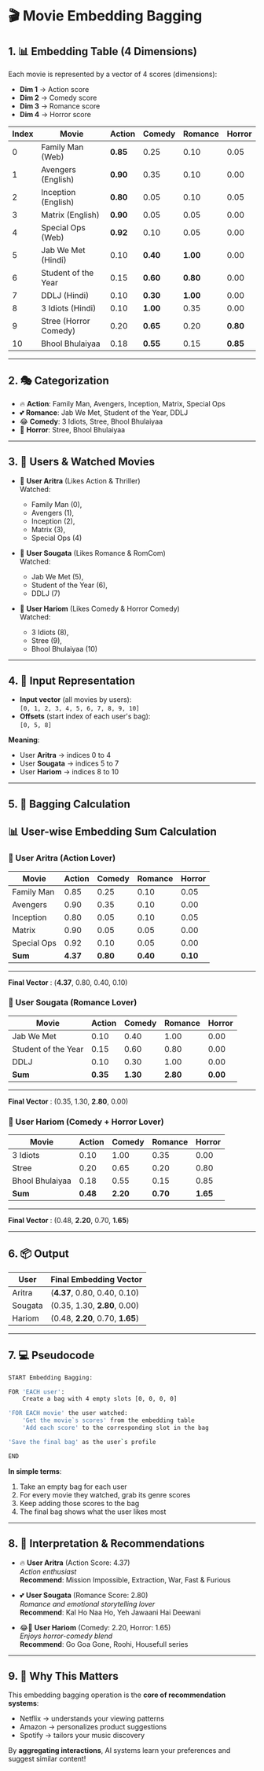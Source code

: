 # 🎬 Movie Embedding Bagging

## 1. 📊 Embedding Table (4 Dimensions)
Each movie is represented by a vector of 4 scores (dimensions):

- **Dim 1** → Action score  
- **Dim 2** → Comedy score  
- **Dim 3** → Romance score  
- **Dim 4** → Horror score  

| Index | Movie                  | Action | Comedy | Romance | Horror |
|-------|------------------------|--------|--------|---------|--------|
| 0     | Family Man (Web)       | **0.85**   | 0.25   | 0.10    | 0.05   |
| 1     | Avengers (English)     | **0.90**   | 0.35   | 0.10    | 0.00   |
| 2     | Inception (English)    | **0.80**   | 0.05   | 0.10    | 0.05   |
| 3     | Matrix (English)       | **0.90**   | 0.05   | 0.05    | 0.00   |
| 4     | Special Ops (Web)      | **0.92**   | 0.10   | 0.05    | 0.00   |
| 5     | Jab We Met (Hindi)     | 0.10   | **0.40**   | **1.00**    | 0.00   |
| 6     | Student of the Year    | 0.15   | **0.60**   | **0.80**    | 0.00   |
| 7     | DDLJ (Hindi)           | 0.10   | **0.30**   | **1.00**    | 0.00   |
| 8     | 3 Idiots (Hindi)       | 0.10   | **1.00**   | 0.35    | 0.00   |
| 9     | Stree (Horror Comedy)  | 0.20   | **0.65**   | 0.20    | **0.80**   |
| 10    | Bhool Bhulaiyaa        | 0.18   | **0.55**   | 0.15    | **0.85**   |

---

## 2. 🎭 Categorization
- 🔥 **Action**: Family Man, Avengers, Inception, Matrix, Special Ops  
- 💕 **Romance**: Jab We Met, Student of the Year, DDLJ  
- 😂 **Comedy**: 3 Idiots, Stree, Bhool Bhulaiyaa  
- 👻 **Horror**: Stree, Bhool Bhulaiyaa  

---

## 3. 👥 Users & Watched Movies

- 👤 **User Aritra** (Likes Action & Thriller)  
  Watched: 
  - Family Man (0), 
  - Avengers (1), 
  - Inception (2), 
  - Matrix (3), 
  - Special Ops (4)  

- 👤 **User Sougata** (Likes Romance & RomCom)  
  Watched: 
    - Jab We Met (5), 
    - Student of the Year (6), 
    - DDLJ (7)  

- 👤 **User Hariom** (Likes Comedy & Horror Comedy)  
  Watched: 
  - 3 Idiots (8), 
  - Stree (9), 
  - Bhool Bhulaiyaa (10)  

---

## 4. 📝 Input Representation
- **Input vector** (all movies by users):  
  `[0, 1, 2, 3, 4, 5, 6, 7, 8, 9, 10]`  
- **Offsets** (start index of each user's bag):  
  `[0, 5, 8]`  

**Meaning**:  
- User **Aritra** → indices 0 to 4  
- User **Sougata** → indices 5 to 7  
- User **Hariom** → indices 8 to 10  

---

## 5. 🧮 Bagging Calculation
## 📊 User-wise Embedding Sum Calculation

### 👤 User Aritra (Action Lover)

| Movie             | Action | Comedy | Romance | Horror |
|-------------------|--------|--------|---------|--------|
| Family Man        | 0.85   | 0.25   | 0.10    | 0.05   |
| Avengers          | 0.90   | 0.35   | 0.10    | 0.00   |
| Inception         | 0.80   | 0.05   | 0.10    | 0.05   |
| Matrix            | 0.90   | 0.05   | 0.05    | 0.00   |
| Special Ops       | 0.92   | 0.10   | 0.05    | 0.00   |
| **Sum**           | **4.37** | **0.80** | **0.40**  | **0.10** |
---
**Final Vector**  : (**4.37**, 0.80, 0.40, 0.10) 



### 👤 User Sougata (Romance Lover)

| Movie                | Action | Comedy | Romance | Horror |
|----------------------|--------|--------|---------|--------|
| Jab We Met           | 0.10   | 0.40   | 1.00    | 0.00   |
| Student of the Year  | 0.15   | 0.60   | 0.80    | 0.00   |
| DDLJ                 | 0.10   | 0.30   | 1.00    | 0.00   |
| **Sum**              | **0.35** | **1.30** | **2.80**  | **0.00** |
---
**Final Vector**  :   (0.35, 1.30, **2.80**, 0.00)



### 👤 User Hariom (Comedy + Horror Lover)

| Movie           | Action | Comedy | Romance | Horror |
|-----------------|--------|--------|---------|--------|
| 3 Idiots        | 0.10   | 1.00   | 0.35    | 0.00   |
| Stree           | 0.20   | 0.65   | 0.20    | 0.80   |
| Bhool Bhulaiyaa | 0.18   | 0.55   | 0.15    | 0.85   |
| **Sum**         | **0.48** | **2.20** | **0.70**  | **1.65** |
---

**Final Vector** : (0.48, **2.20**, 0.70, **1.65**) 

<!-- 
### 👤 User Aritra (Action Lover)
**Movies watched**:  
Family Man (0.85, 0.25, 0.10, 0.05)  
Avengers (0.90, 0.35, 0.10, 0.00)  
Inception (0.80, 0.05, 0.10, 0.05)  
Matrix (0.90, 0.05, 0.05, 0.00)  
Special Ops (0.92, 0.10, 0.05, 0.00)  

**Sum**:  
- Action: 4.37  
- Comedy: 0.80  
- Romance: 0.40  
- Horror: 0.10  

✅ **Result**: `(4.37, 0.80, 0.40, 0.10)`

---

### 👤 User Sougata (Romance Lover)
**Movies watched**:  
Jab We Met (0.10, 0.40, 1.00, 0.00)  
Student of the Year (0.15, 0.60, 0.80, 0.00)  
DDLJ (0.10, 0.30, 1.00, 0.00)  

**Sum**:  
- Action: 0.35  
- Comedy: 1.30  
- Romance: 2.80  
- Horror: 0.00  

✅ **Result**: `(0.35, 1.30, 2.80, 0.00)`

---

### 👤 User Hariom (Comedy + Horror Lover)
**Movies watched**:  
3 Idiots (0.10, 1.00, 0.35, 0.00)  
Stree (0.20, 0.65, 0.20, 0.80)  
Bhool Bhulaiyaa (0.18, 0.55, 0.15, 0.85)  

**Sum**:  
- Action: 0.48  
- Comedy: 2.20  
- Romance: 0.70  
- Horror: 1.65  

✅ **Result**: `(0.48, 2.20, 0.70, 1.65)` -->

---

## 6. 📦 Output

| User    | Final Embedding Vector     |
|---------|----------------------------|
| Aritra  | (**4.37**, 0.80, 0.40, 0.10)   |
| Sougata | (0.35, 1.30, **2.80**, 0.00)   |
| Hariom  | (0.48, **2.20**, 0.70, **1.65**)   |

---

## 7. 💻 Pseudocode
```bash
START Embedding Bagging:

FOR 'EACH user': 
    Create a bag with 4 empty slots [0, 0, 0, 0]

'FOR EACH movie' the user watched: 
    'Get the movie`s scores' from the embedding table 
    'Add each score' to the corresponding slot in the bag

'Save the final bag' as the user`s profile

END
```

**In simple terms**:  
1. Take an empty bag for each user  
2. For every movie they watched, grab its genre scores  
3. Keep adding those scores to the bag  
4. The final bag shows what the user likes most  

---

## 8. 🎯 Interpretation & Recommendations

- 🔥 **User Aritra** (Action Score: 4.37)  
  *Action enthusiast*  
  **Recommend**: Mission Impossible, Extraction, War, Fast & Furious  

- 💕 **User Sougata** (Romance Score: 2.80)  
  *Romance and emotional storytelling lover*  
  **Recommend**: Kal Ho Naa Ho, Yeh Jawaani Hai Deewani  

- 😂👻 **User Hariom** (Comedy: 2.20, Horror: 1.65)  
  *Enjoys horror-comedy blend*  
  **Recommend**: Go Goa Gone, Roohi, Housefull series  

---

## 9. 🚀 Why This Matters
This embedding bagging operation is the **core of recommendation systems**:

- Netflix → understands your viewing patterns  
- Amazon → personalizes product suggestions  
- Spotify → tailors your music discovery  

By **aggregating interactions**, AI systems learn your preferences and suggest similar content!

